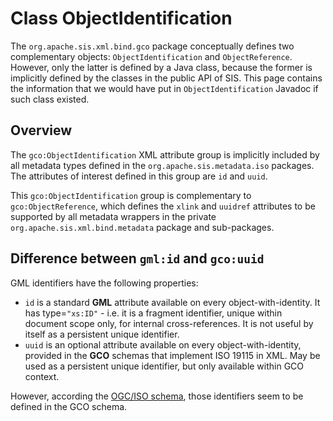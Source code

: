 # Class ObjectIdentification

The `org.apache.sis.xml.bind.gco` package conceptually defines two complementary objects:
`ObjectIdentification` and `ObjectReference`. However, only the latter is defined by a Java class,
because the former is implicitly defined by the classes in the public API of SIS.
This page contains the information that we would have put in `ObjectIdentification` Javadoc
if such class existed.

## Overview

The `gco:ObjectIdentification` XML attribute group is implicitly included
by all metadata types defined in the `org.apache.sis.metadata.iso` packages.
The attributes of interest defined in this group are `id` and `uuid`.

This `gco:ObjectIdentification` group is complementary to `gco:ObjectReference`,
which defines the `xlink` and `uuidref` attributes to be supported by all metadata
wrappers in the private `org.apache.sis.xml.bind.metadata` package and sub-packages.

## Difference between `gml:id` and `gco:uuid`

GML identifiers have the following properties:

* `id` is a standard **GML** attribute available on every object-with-identity.
  It has type=`"xs:ID"` - i.e. it is a fragment identifier, unique within document scope only,
  for internal cross-references. It is not useful by itself as a persistent unique identifier.
* `uuid` is an optional attribute available on every object-with-identity, provided in the
  **GCO** schemas that implement ISO 19115 in XML. May be used as a persistent unique identifier,
  but only available within GCO context.

However, according the [OGC/ISO schema](https://www.isotc211.org/2005/gco/gcoBase.xsd),
those identifiers seem to be defined in the GCO schema.
